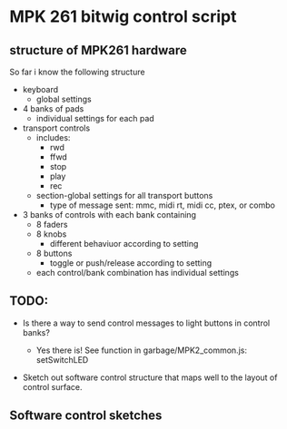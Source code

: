# MPK 261 bitwig control script

## structure of MPK261 hardware

So far i know the following structure

- keyboard
  * global settings
- 4 banks of pads
  * individual settings for each pad
- transport controls
  * includes:
    - rwd
    - ffwd
    - stop
    - play
    - rec
  * section-global settings for all transport buttons
    - type of message sent: mmc, midi rt, midi cc, ptex, or combo
- 3 banks of controls with each bank containing
  * 8 faders
  * 8 knobs
    - different behaviuor according to setting
  * 8 buttons
    - toggle or push/release according to setting
  * each control/bank combination has individual settings

## TODO:

- Is there a way to send control messages to light buttons in control banks?
  * Yes there is! See function in garbage/MPK2_common.js: setSwitchLED



- Sketch out software control structure that maps well to the layout of control surface.


## Software control sketches

